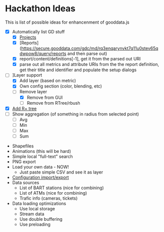 # Hackathon Ideas

This is list of possible ideas for enhancenment of gooddata.js

- [x] Automatically list GD stuff
  - [x] [Projects](https://secure.gooddata.com/gdc/md/)
  - [x] [Reports](https://secure.gooddata.com/gdc/md/rq3enqarynvkt7q11u0stev65qdwpow8/query/reports and then parse out)
  - [x] report/content/definitions[-1], get it from the parsed out URI
  - [x] parse out all metrics and attribute URIs from the the report definition, get their title and identifier and populate the setup dialogs
- [ ] ]Layer support
  - [x] Add layer (based on metric)
  - [x] Own config section (color, blending, etc)
  - [ ] Remove layer
    - [x] Remove from GUI
    - [ ] Remove from RTree/rbush
- [x] [Add R+ tree](https://github.com/mourner/rbush)
- [ ] Show aggregation (of something in radius from selected point)
  - [ ] Avg
  - [ ] Min
  - [ ] Max
  - [ ] Sum 
- Shapefiles
- Animations (this will be hard)
- Simple local "full-text" search
- PNG export
- Load your own data - NOW!
  - Just paste simple CSV and see it as layer
- [Configuration import/export](http://workshop.chromeexperiments.com/examples/gui/#5--Saving-Values)
- Data sources
  - List of BART stations (nice for combining)
  - List of ATMs (nice for combining)
  - Trafic info (cameras, tickets)
- Data loading optimizations
  - Use local storage
  - Stream data
  - Use double buffering
  - Use preloading
